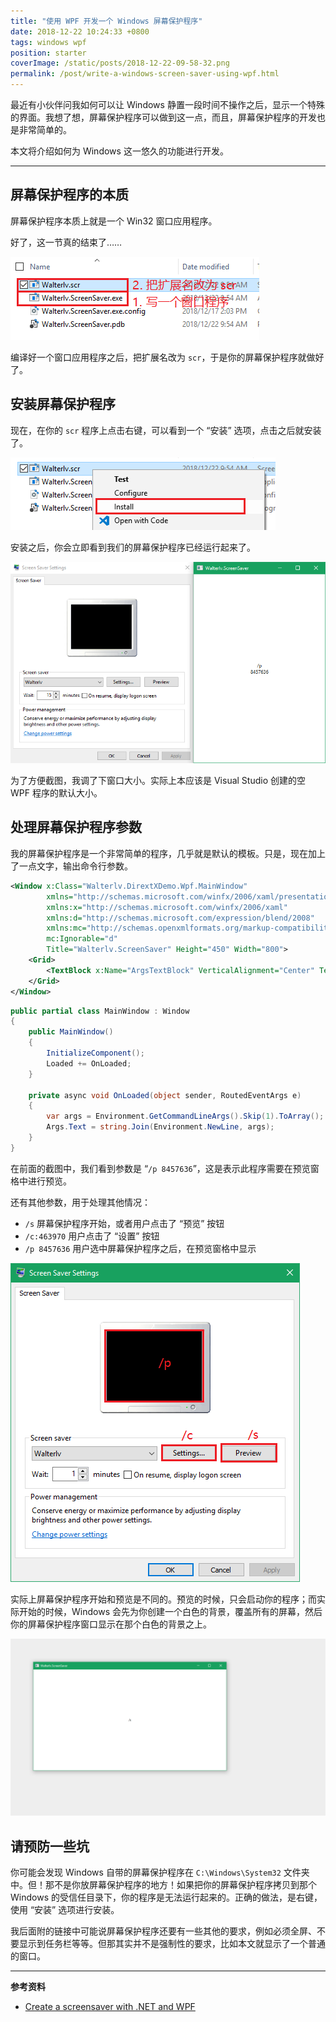 ```yaml
---
title: "使用 WPF 开发一个 Windows 屏幕保护程序"
date: 2018-12-22 10:24:33 +0800
tags: windows wpf
position: starter
coverImage: /static/posts/2018-12-22-09-58-32.png
permalink: /post/write-a-windows-screen-saver-using-wpf.html
---
```


最近有小伙伴问我如何可以让 Windows 静置一段时间不操作之后，显示一个特殊的界面。我想了想，屏幕保护程序可以做到这一点，而且，屏幕保护程序的开发也是非常简单的。

本文将介绍如何为 Windows 这一悠久的功能进行开发。

---

<div id="toc"></div>

## 屏幕保护程序的本质

屏幕保护程序本质上就是一个 Win32 窗口应用程序。

好了，这一节真的结束了……

![屏幕保护程序的本质](/static/posts/2018-12-22-09-58-32.png)

编译好一个窗口应用程序之后，把扩展名改为 `scr`，于是你的屏幕保护程序就做好了。

## 安装屏幕保护程序

现在，在你的 `scr` 程序上点击右键，可以看到一个 “安装” 选项，点击之后就安装了。

![安装屏幕保护程序](/static/posts/2018-12-22-10-01-29.png)

安装之后，你会立即看到我们的屏幕保护程序已经运行起来了。

![首次运行的屏幕保护程序](/static/posts/2018-12-22-10-06-36.png)

为了方便截图，我调了下窗口大小。实际上本应该是 Visual Studio 创建的空 WPF 程序的默认大小。

## 处理屏幕保护程序参数

我的屏幕保护程序是一个非常简单的程序，几乎就是默认的模板。只是，现在加上了一点文字，输出命令行参数。

```xml
<Window x:Class="Walterlv.DirextXDemo.Wpf.MainWindow"
        xmlns="http://schemas.microsoft.com/winfx/2006/xaml/presentation"
        xmlns:x="http://schemas.microsoft.com/winfx/2006/xaml"
        xmlns:d="http://schemas.microsoft.com/expression/blend/2008"
        xmlns:mc="http://schemas.openxmlformats.org/markup-compatibility/2006"
        mc:Ignorable="d"
        Title="Walterlv.ScreenSaver" Height="450" Width="800">
    <Grid>
        <TextBlock x:Name="ArgsTextBlock" VerticalAlignment="Center" TextAlignment="Center" />
    </Grid>
</Window>
```

```csharp
public partial class MainWindow : Window
{
    public MainWindow()
    {
        InitializeComponent();
        Loaded += OnLoaded;
    }

    private async void OnLoaded(object sender, RoutedEventArgs e)
    {
        var args = Environment.GetCommandLineArgs().Skip(1).ToArray();
        Args.Text = string.Join(Environment.NewLine, args);
    }
}
```

在前面的截图中，我们看到参数是 “`/p 8457636`”，这是表示此程序需要在预览窗格中进行预览。

还有其他参数，用于处理其他情况：

- `/s` 屏幕保护程序开始，或者用户点击了 “预览” 按钮
- `/c:463970` 用户点击了 “设置” 按钮
- `/p 8457636` 用户选中屏幕保护程序之后，在预览窗格中显示

![屏幕保护程序参数](/static/posts/2018-12-22-10-15-32.png)

实际上屏幕保护程序开始和预览是不同的。预览的时候，只会启动你的程序；而实际开始的时候，Windows 会先为你创建一个白色的背景，覆盖所有的屏幕，然后你的屏幕保护程序窗口显示在那个白色的背景之上。

![实际上运行时，后面有白色的背景](/static/posts/2018-12-22-10-24-22.png)

## 请预防一些坑

你可能会发现 Windows 自带的屏幕保护程序在 `C:\Windows\System32` 文件夹中。但！那不是你放屏幕保护程序的地方！如果把你的屏幕保护程序拷贝到那个 Windows 的受信任目录下，你的程序是无法运行起来的。正确的做法，是右键，使用 “安装” 选项进行安装。

我后面附的链接中可能说屏幕保护程序还要有一些其他的要求，例如必须全屏、不要显示到任务栏等等。但那其实并不是强制性的要求，比如本文就显示了一个普通的窗口。

---

**参考资料**

- [Create a screensaver with .NET and WPF](https://wbsimms.com/create-screensaver-net-wpf/)


